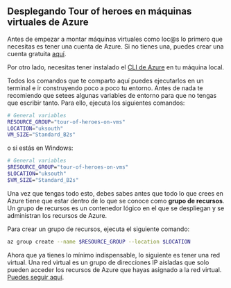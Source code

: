 ## Desplegando Tour of heroes en máquinas virtuales de Azure

Antes de empezar a montar máquinas virtuales como loc@s lo primero que necesitas es tener una cuenta de Azure. Si no tienes una, puedes crear una cuenta gratuita [aquí](https://azure.microsoft.com/es-es/free/).

Por otro lado, necesitas tener instalado el [CLI de Azure](https://docs.microsoft.com/es-es/cli/azure/install-azure-cli?view=azure-cli-latest) en tu máquina local.

Todos los comandos que te comparto aquí puedes ejecutarlos en un terminal e ir construyendo poco a poco tu entorno. Antes de nada te recomiendo que setees algunas variables de entorno para que no tengas que escribir tanto. Para ello, ejecuta los siguientes comandos:

```bash
# General variables
RESOURCE_GROUP="tour-of-heroes-on-vms"
LOCATION="uksouth"
VM_SIZE="Standard_B2s"
```

o si estás en Windows:

```bash
# General variables
$RESOURCE_GROUP="tour-of-heroes-on-vms"
$LOCATION="uksouth"
$VM_SIZE="Standard_B2s"
```


Una vez que tengas todo esto, debes sabes antes que todo lo que crees en Azure tiene que estar dentro de lo que se conoce como **grupo de recursos**. Un grupo de recursos es un contenedor lógico en el que se despliegan y se administran los recursos de Azure.

Para crear un grupo de recursos, ejecuta el siguiente comando:

```bash
az group create --name $RESOURCE_GROUP --location $LOCATION
```

Ahora que ya tienes lo mínimo indispensable, lo siguiente es tener una red virtual. Una red virtual es un grupo de direcciones IP aisladas que solo pueden acceder los recursos de Azure que hayas asignado a la red virtual. [Puedes seguir aquí](/04-cloud/azure/iaas/00-vnet/README.md).
